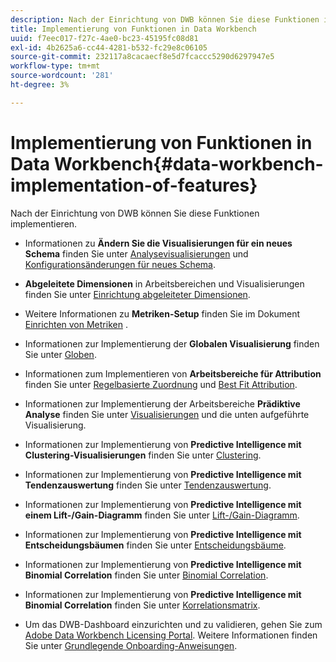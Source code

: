 ```yaml
---
description: Nach der Einrichtung von DWB können Sie diese Funktionen implementieren.
title: Implementierung von Funktionen in Data Workbench
uuid: f7eec017-f27c-4ae0-bc23-45195fc08d81
exl-id: 4b2625a6-cc44-4281-b532-fc29e8c06105
source-git-commit: 232117a8cacaecf8e5d7fcaccc5290d6297947e5
workflow-type: tm+mt
source-wordcount: '281'
ht-degree: 3%

---
```


# Implementierung von Funktionen in Data Workbench{#data-workbench-implementation-of-features}

Nach der Einrichtung von DWB können Sie diese Funktionen implementieren.

* Informationen zu **Ändern Sie die Visualisierungen für ein neues Schema** finden Sie unter [Analysevisualisierungen](https://experienceleague.adobe.com/docs/data-workbench/using/client/analysis-visualizations/c-analysis-vis.html) und [Konfigurationsänderungen für neues Schema](../../../home/dwb-implement-overview/dwb-implement-deliver/dwb-implement-config-new-schema.md#concept-9aced98e988b48ebbf9e6607c182d0de).

* **Abgeleitete Dimensionen** in Arbeitsbereichen und Visualisierungen finden Sie unter [Einrichtung abgeleiteter Dimensionen](../../../home/dwb-implement-overview/dwb-implement-deliver/dwb-implement-derived-dims.md#concept-19a5c554ac3e4bc9b86b9aaca5f8cad6).

* Weitere Informationen zu **Metriken-Setup** finden Sie im Dokument [Einrichten von Metriken](../../../home/dwb-implement-overview/dwb-implement-configure/dwb-implement-metric-setup.md#concept-f568a931db5b4b62b7b1e7827c7f7bf6) .

* Informationen zur Implementierung der **Globalen Visualisierung** finden Sie unter [Globen](https://experienceleague.adobe.com/docs/data-workbench/using/client/analysis-visualizations/globes/c-globes.html).

* Informationen zum Implementieren von **Arbeitsbereiche für Attribution** finden Sie unter [Regelbasierte Zuordnung](https://docs.adobe.com/help/en/data-workbench/using/client/attribution-reports/c-rules-attrib.html) und [Best Fit Attribution](https://docs.adobe.com/help/en/data-workbench/using/client/attribution-reports/c-attrib-algorithmic.html).

* Informationen zur Implementierung der Arbeitsbereiche **Prädiktive Analyse** finden Sie unter [Visualisierungen](https://experienceleague.adobe.com/docs/data-workbench/using/client/visualizations/c-vis.html) und die unten aufgeführte Visualisierung.

* Informationen zur Implementierung von **Predictive Intelligence mit Clustering-Visualisierungen** finden Sie unter [Clustering](https://docs.adobe.com/help/en/data-workbench/using/client/analysis-visualizations/visitor-cluster/c-visitor-cluster.html).

* Informationen zur Implementierung von **Predictive Intelligence mit Tendenzauswertung** finden Sie unter [Tendenzauswertung](https://experienceleague.adobe.com/docs/data-workbench/using/client/analysis-visualizations/visitor-propensity/c-visitor-propensity.html).

* Informationen zur Implementierung von **Predictive Intelligence mit einem Lift-/Gain-Diagramm** finden Sie unter [Lift-/Gain-Diagramm](https://experienceleague.adobe.com/docs/data-workbench/using/client/analysis-visualizations/visitor-propensity/c-propensity-gain-lift-chart.html).

* Informationen zur Implementierung von **Predictive Intelligence mit Entscheidungsbäumen** finden Sie unter [Entscheidungsbäume](https://experienceleague.adobe.com/docs/data-workbench/using/client/analysis-visualizations/decision-trees/c-decision-trees.html).

* Informationen zur Implementierung von **Predictive Intelligence mit Binomial Correlation** finden Sie unter [Binomial Correlation](https://experienceleague.adobe.com/docs/data-workbench/using/client/analysis-visualizations/correlation-analysis/c-correlation-analysis.html).

* Informationen zur Implementierung von **Predictive Intelligence mit Binomial Correlation** finden Sie unter [Korrelationsmatrix](https://experienceleague.adobe.com/docs/data-workbench/using/client/analysis-visualizations/correlation-analysis/c-correlation-analysis.html).

* Um das DWB-Dashboard einzurichten und zu validieren, gehen Sie zum [Adobe Data Workbench Licensing Portal](https://license.visualsciences.com/License/#documentation). Weitere Informationen finden Sie unter [Grundlegende Onboarding-Anweisungen](../../../home/dwb-implement-overview/dwb-implement-provision/dwb-implement-onboarding.md#concept-e93aba41b26a410f959c5ca7f8e33355).
